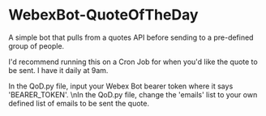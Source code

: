 # WebexBot-QuoteOfTheDay
A simple bot that pulls from a quotes API before sending to a pre-defined group of people.

I'd recommend running this on a Cron Job for when you'd like the quote to be sent. I have it daily at 9am.

In the QoD.py file, input your Webex Bot bearer token where it says 'BEARER_TOKEN'.
\nIn the QoD.py file, change the 'emails' list to your own defined list of emails to be sent the quote.
